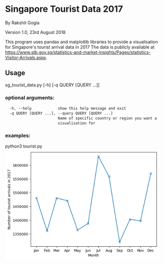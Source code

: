 # Singapore Tourist Data 2017
By Rakshit Gogia

Version 1.0, 23rd August 2018

This program uses pandas and matplotlib libraries to provide a visualisation for Singapore\'s tourist arrival data in 2017
The data is publicly available at https://www.stb.gov.sg/statistics-and-market-insights/Pages/statistics-Visitor-Arrivals.aspx.

## Usage

sg_tourist_data.py \[-h] \[-q QUERY \[QUERY ...]]

### optional arguments:
```
  -h, --help            show this help message and exit
  -q QUERY [QUERY ...], --query QUERY [QUERY ...]
                        Name of specific country or region you want a
                        visualisation for
```
### examples:
python3 tourist.py
![total](https://github.com/rakshitgogia/projects/blob/master/sg_tourist_data/examples/total.png)